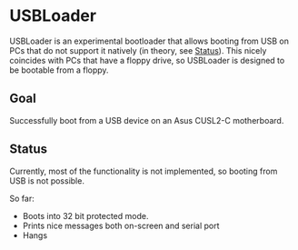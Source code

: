 # USBLoader

USBLoader is an experimental bootloader that allows booting from USB on PCs that do not support it natively (in theory, see [Status](#Status)). This nicely coincides with PCs that have a floppy drive, so USBLoader is designed to be bootable from a floppy.

## Goal

Successfully boot from a USB device on an Asus CUSL2-C motherboard.

## Status

Currently, most of the functionality is not implemented, so booting from USB is not possible.

So far:

 - Boots into 32 bit protected mode.
 - Prints nice messages both on-screen and serial port
 - Hangs

